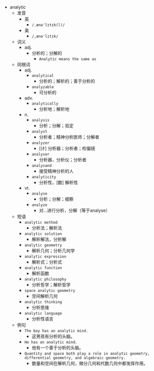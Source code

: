 - analytic
  - 发音
    - 英
      - `/ˌænə'lɪtɪk(l)/`
    - 美
      - `/,ænə'lɪtɪk/`
  - 词义
    - adj.
      - 分析的；分解的
        - `Analytic means the same as `
  - 同根词
    - adj.
      - `analytical`
        - 分析的；解析的；善于分析的
      - `analyzable`
        - 可分析的
    - adv.
      - `analytically`
        - 分析地；解析地
    - n.
      - `analysis`
        - 分析；分解；验定
      - `analyst`
        - 分析者；精神分析医师；分解者
      - `analyzer`
        - [计] 分析器；分析者；检偏镜
      - `analyser`
        - 分析器，分析仪；分析者
      - `analysand`
        - 接受精神分析的人
      - `analyticity`
        - 分析性，[数] 解析性
    - vt.
      - `analyse`
        - 分析；分解；细察
      - `analyze`
        - 对…进行分析，分解（等于analyse）
  - 短语
    - `analytic method`
      - 分析法；解析法 
    - `analytic solution`
      - 解析解法，分析解 
    - `analytic geometry`
      - 解析几何；分析几何学 
    - `analytic expression`
      - 解析式；分析式 
    - `analytic function`
      - 解析函数 
    - `analytic philosophy`
      - 分析哲学；解析哲学 
    - `space analytic geometry`
      - 空间解析几何 
    - `analytic thinking`
      - 分析思维 
    - `analytic language`
      - 分析性语言 
  - 例句
    - `The boy has an analytic mind.`
      - 这男孩有分析的头脑。
    - `He has an analytic mind.`
      - 他有一个善于分析的头脑。
    - `Quantity and space both play a role in analytic geometry, differential geometry, and algebraic geometry.`
      - 数量和空间在解析几何，微分几何和代数几何中都发挥作用。

